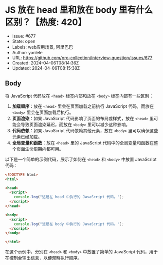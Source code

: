 # JS 放在 head 里和放在 body 里有什么区别？【热度: 420】

- Issue: #677
- State: open
- Labels: web应用场景, 阿里巴巴
- Author: yanlele
- URL: https://github.com/pro-collection/interview-question/issues/677
- Created: 2024-04-06T08:14:36Z
- Updated: 2024-04-06T08:15:38Z

## Body

将 JavaScript 代码放在 `<head>` 标签内部和放在 `<body>` 标签内部有一些区别：
1. **加载顺序**：放在 `<head>` 里会在页面加载之前执行 JavaScript 代码，而放在 `<body>` 里会在页面加载后执行。
2. **页面渲染**：如果 JavaScript 代码影响了页面的布局或样式，放在 `<head>` 里可能会导致页面渲染延迟，而放在 `<body>` 里可以减少这种影响。
3. **代码依赖**：如果 JavaScript 代码依赖其他元素，放在 `<body>` 里可以确保这些元素已经加载。
4. **全局变量和函数**：放在 `<head>` 里的 JavaScript 代码中的全局变量和函数在整个页面生命周期内都可用。

以下是一个简单的示例代码，展示了如何在 `<head>` 和 `<body>` 中放置 JavaScript 代码：

```html
<!DOCTYPE html>
<html>

<head>
  <script>
    console.log("这是在 head 中执行的 JavaScript 代码。");
  </script>
</head>

<body>
  <script>
    console.log("这是在 body 中执行的 JavaScript 代码。");
  </script>
</body>

</html>
```
在这个示例中，分别在 `<head>` 和 `<body>` 中放置了简单的 JavaScript 代码，用于在控制台输出信息，以便观察执行顺序。

